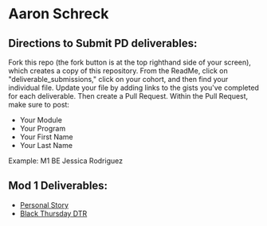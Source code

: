 # Aaron Schreck

## Directions to Submit PD deliverables:
Fork this repo (the fork button is at the top righthand side of your screen), which creates a copy of this repository. From the ReadMe, click on "deliverable_submissions," click on your cohort, and then find your individual file. Update your file by adding links to the gists you've completed for each deliverable. Then create a Pull Request. Within the Pull Request, make sure to post:

* Your Module
* Your Program
* Your First Name
* Your Last Name

Example: M1 BE Jessica Rodriguez

## Mod 1 Deliverables:
* [Personal Story](https://gist.github.com/aschreck/7def34c211dcc70d5aad48532dae98e1)
* [Black Thursday DTR](https://gist.github.com/aschreck/ee3d61ae9631cb5e9a395b291ff6d475)
